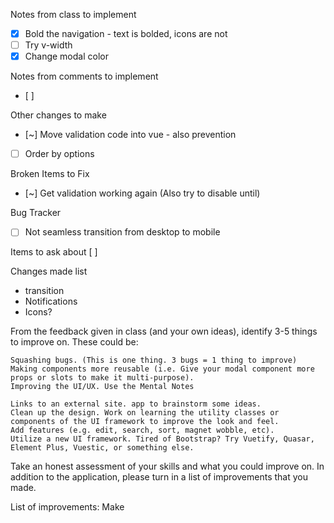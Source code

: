 Notes from class to implement
 - [x] Bold the navigation - text is bolded, icons are not
 - [ ] Try v-width
 - [x] Change modal color

Notes from comments to implement
- [ ] 

Other changes to make
- [~] Move validation code into vue - also prevention
- [ ] Order by options

Broken Items to Fix
- [~] Get validation working again (Also try to disable until)

Bug Tracker
- [ ] Not seamless transition from desktop to mobile


Items to ask about
[ ]  


Changes made list
- transition
- Notifications
- Icons?



From the feedback given in class (and your own ideas), identify 3-5 things to improve on. These could be:

    Squashing bugs. (This is one thing. 3 bugs = 1 thing to improve)
    Making components more reusable (i.e. Give your modal component more props or slots to make it multi-purpose).
    Improving the UI/UX. Use the Mental Notes 

    Links to an external site. app to brainstorm some ideas.
    Clean up the design. Work on learning the utility classes or components of the UI framework to improve the look and feel.
    Add features (e.g. edit, search, sort, magnet wobble, etc).
    Utilize a new UI framework. Tired of Bootstrap? Try Vuetify, Quasar, Element Plus, Vuestic, or something else.

Take an honest assessment of your skills and what you could improve on. In addition to the application, please turn in a list of improvements that you made.

List of improvements: Make 
